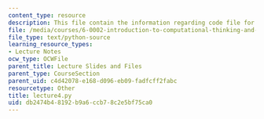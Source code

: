 ```yaml
---
content_type: resource
description: This file contain the information regarding code file for lecture 4.
file: /media/courses/6-0002-introduction-to-computational-thinking-and-data-science-fall-2016/db2474b48192b9a6ccb78c2e5bf75ca0_lecture4.py
file_type: text/python-source
learning_resource_types:
- Lecture Notes
ocw_type: OCWFile
parent_title: Lecture Slides and Files
parent_type: CourseSection
parent_uid: c4d42078-e168-d096-eb09-fadfcff2fabc
resourcetype: Other
title: lecture4.py
uid: db2474b4-8192-b9a6-ccb7-8c2e5bf75ca0
---
```

